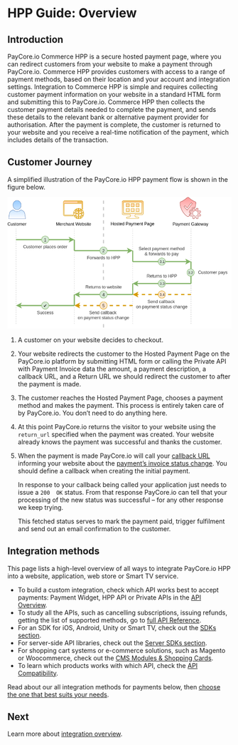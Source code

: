 # HPP Guide: Overview

## Introduction

PayCore.io Commerce HPP is a secure hosted payment page, where you can redirect customers from your website to make a payment through PayCore.io. Commerce HPP provides customers with access to a range of payment methods, based on their location and your account and integration settings. Integration to Commerce HPP is simple and requires collecting customer payment information on your website in a standard HTML form and submitting this to PayCore.io. Commerce HPP then collects the customer payment details needed to complete the payment, and sends these details to the relevant bank or alternative payment provider for authorisation. After the payment is complete, the customer is returned to your website and you receive a real-time notification of the payment, which includes details of the transaction.

## Customer Journey

A simplified illustration of the PayCore.io HPP payment flow is shown in the figure below.

![HPP Interaction](../images/hpp-interaction.png)

1.  A customer on your website decides to checkout.
2.  Your website redirects the customer to the Hosted Payment Page on the PayCore.io platform by submitting HTML form or calling the Private API with Payment Invoice data the amount, a payment description, a callback URL, and a Return URL we should redirect the customer to after the payment is made.
3.  The customer reaches the Hosted Payment Page, chooses a payment method and makes the payment. This process is entirely taken care of by PayCore.io. You don’t need to do anything here.
4.  At this point PayCore.io returns the visitor to your website using the  `return_url`  specified when the payment was created. Your website already knows the payment was successful and thanks the customer.
5.  When the payment is made PayCore.io will call your  [callback URL](/integration/callbacks/)  informing your website about the  [payment’s invoice status change](/products/commerce/payment-invoice/). You should define a callback when creating the initial payment.
    
    In response to your callback being called your application just needs to issue a  `200  OK`  status. From that response PayCore.io can tell that your processing of the new status was successful – for any other response we keep trying.

    This fetched status serves to mark the payment paid, trigger fulfilment and send out an email confirmation to the customer.


## Integration methods

This page lists a high-level overview of all ways to integrate PayCore.io HPP into a website, application, web store or Smart TV service.

-   To build a custom integration, check which API works best to accept payments: Payment Widget, HPP API or Private APIs in the  [API Overview](#overview).
-   To study all the APIs, such as cancelling subscriptions, issuing refunds, getting the list of supported methods, go to  [full API Reference](/integration/api-references/).
-   For an SDK for iOS, Android, Unity or Smart TV, check out the  [SDKs section](/integration/sdks/).
-   For server-side API libraries, check out the  [Server SDKs section](/integration/sdks/).
-   For shopping cart systems or e-commerce solutions, such as Magento or Woocommerce, check out the  [CMS Modules & Shopping Cards](/integration/cms-modules/).
-   To learn which products works with which API, check the  [API Compatibility](#api-compatibility).

Read about our all integration methods for payments below, then [choose the one that best suits your needs](/integration/accept-payments/).


## Next

Learn more about  [integration overview](/products/hpp/guide/integration-overview/).